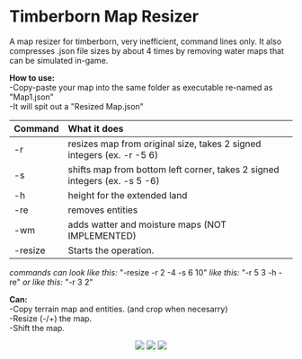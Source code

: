 # Timberborn Map Resizer
A map resizer for timberborn, very inefficient, command lines only. It also compresses .json file sizes by about 4 times by removing water maps that can be simulated in-game.

**How to use:**  
-Copy-paste your map into the same folder as executable re-named as "Map1.json"  
-It will spit out a "Resized Map.json"  

Command | What it does
:---    | :---
-r      | resizes map from original size, takes 2 signed integers (ex. -r -5 6)
-s      | shifts map from bottom left corner, takes 2 signed integers  (ex. -s 5 -6)
-h      | height for the extended land
-re     | removes entities
-wm     | adds watter and moisture maps (NOT IMPLEMENTED)
-resize | Starts the operation.

_commands can look like this:_
"-resize -r 2 -4 -s 6 10"
_like this:_
"-r 5 3 -h -re"
_or like this:_
"-r 3 2"

**Can:**  
-Copy terrain map and entities. (and crop when necesarry)  
-Resize (-/+) the map.  
-Shift the map.  

<p align="center">
  <img src="https://i.redd.it/nghr0wzeq9p71.png">
  <img src="https://i.redd.it/pte3n77s7gp71.png">
  <img src="https://i.redd.it/r2zoqx6tppp71.png">
</p>
